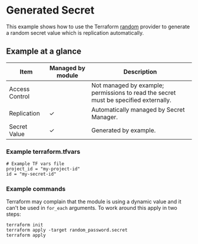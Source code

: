 # Generated Secret

This example shows how to use the Terraform [random](https://registry.terraform.io/providers/hashicorp/random/latest/docs)
provider to generate a random secret value which is replication automatically.

## Example at a glance

|Item|Managed by module|Description|
|----|-----------------|-----------|
|Access Control||Not managed by example; permissions to read the secret must be specified externally.|
|Replication|&check;|Automatically managed by Secret Manager.|
|Secret Value|&check;|Generated by example.|

<!-- spell-checker: disable -->
### Example terraform.tfvars

```properties
# Example TF vars file
project_id = "my-project-id"
id = "my-secret-id"
```

### Example commands

Terraform may complain that the module is using a dynamic value and it can't be
used in `for_each` arguments. To work around this apply in two steps:

```shell
terraform init
terraform apply -target random_password.secret
terraform apply
```
